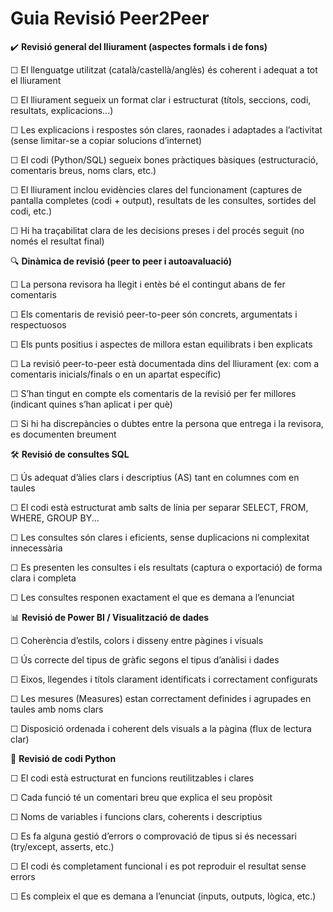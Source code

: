 # Guia Revisió Peer2Peer

✔️ **Revisió general del lliurament (aspectes formals i de fons)**

☐ El llenguatge utilitzat (català/castellà/anglès) és coherent i adequat a tot el lliurament

☐ El lliurament segueix un format clar i estructurat (títols, seccions, codi, resultats, explicacions...)

☐ Les explicacions i respostes són clares, raonades i adaptades a l’activitat (sense limitar-se a copiar solucions d’internet)

☐ El codi (Python/SQL) segueix bones pràctiques bàsiques (estructuració, comentaris breus, noms clars, etc.)

☐ El lliurament inclou evidències clares del funcionament (captures de pantalla completes (codi + output), resultats de les consultes, sortides del codi, etc.)

☐ Hi ha traçabilitat clara de les decisions preses i del procés seguit (no només el resultat final)




🔍 **Dinàmica de revisió (peer to peer i autoavaluació)**

☐ La persona revisora ha llegit i entès bé el contingut abans de fer comentaris

☐ Els comentaris de revisió peer-to-peer són concrets, argumentats i respectuosos

☐ Els punts positius i aspectes de millora estan equilibrats i ben explicats

☐ La revisió peer-to-peer està documentada dins del lliurament (ex: com a comentaris inicials/finals o en un apartat específic)

☐ S’han tingut en compte els comentaris de la revisió per fer millores (indicant quines s’han aplicat i per què)

☐ Si hi ha discrepàncies o dubtes entre la persona que entrega i la revisora, es documenten breument





🛠️ **Revisió de consultes SQL**

☐ Ús adequat d’àlies clars i descriptius (AS) tant en columnes com en taules

☐ El codi està estructurat amb salts de línia per separar SELECT, FROM, WHERE, GROUP BY...

☐ Les consultes són clares i eficients, sense duplicacions ni complexitat innecessària

☐ Es presenten les consultes i els resultats (captura o exportació) de forma clara i completa

☐ Les consultes responen exactament el que es demana a l’enunciat





📊 **Revisió de Power BI / Visualització de dades**

☐ Coherència d’estils, colors i disseny entre pàgines i visuals

☐ Ús correcte del tipus de gràfic segons el tipus d’anàlisi i dades

☐ Eixos, llegendes i títols clarament identificats i correctament configurats

☐ Les mesures (Measures) estan correctament definides i agrupades en taules amb noms clars

☐ Disposició ordenada i coherent dels visuals a la pàgina (flux de lectura clar)





🐍 **Revisió de codi Python**

☐ El codi està estructurat en funcions reutilitzables i clares

☐ Cada funció té un comentari breu que explica el seu propòsit

☐ Noms de variables i funcions clars, coherents i descriptius

☐ Es fa alguna gestió d’errors o comprovació de tipus si és necessari (try/except, asserts, etc.)

☐ El codi és completament funcional i es pot reproduir el resultat sense errors

☐ Es compleix el que es demana a l’enunciat (inputs, outputs, lògica, etc.)

